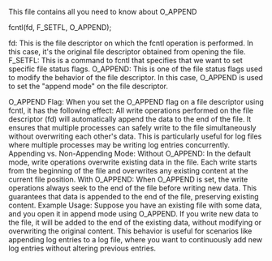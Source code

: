 This file contains all you need to know about O_APPEND

fcntl(fd, F_SETFL, O_APPEND);

fd: This is the file descriptor on which the fcntl operation is performed. In this case, it's the original file descriptor obtained from opening the file.
F_SETFL: This is a command to fcntl that specifies that we want to set specific file status flags.
O_APPEND: This is one of the file status flags used to modify the behavior of the file descriptor. In this case, O_APPEND is used to set the "append mode" on the file descriptor.


O_APPEND Flag: When you set the O_APPEND flag on a file descriptor using fcntl, it has the following effect:
All write operations performed on the file descriptor (fd) will automatically append the data to the end of the file.
It ensures that multiple processes can safely write to the file simultaneously without overwriting each other's data. This is particularly useful for log files where multiple processes may be writing log entries concurrently.
Appending vs. Non-Appending Mode:
Without O_APPEND: In the default mode, write operations overwrite existing data in the file. Each write starts from the beginning of the file and overwrites any existing content at the current file position.
With O_APPEND: When O_APPEND is set, the write operations always seek to the end of the file before writing new data. This guarantees that data is appended to the end of the file, preserving existing content.
Example Usage:
Suppose you have an existing file with some data, and you open it in append mode using O_APPEND. If you write new data to the file, it will be added to the end of the existing data, without modifying or overwriting the original content.
This behavior is useful for scenarios like appending log entries to a log file, where you want to continuously add new log entries without altering previous entries.


